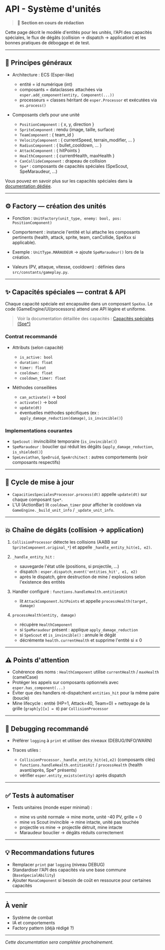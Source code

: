 # API - Système d'unités

> 🚧 **Section en cours de rédaction**

Cette page décrit le modèle d'entités pour les unités, l'API des capacités spéciales, le flux de dégâts (collision → dispatch → application) et les bonnes pratiques de débogage et de test.

---

## 🧩 Principes généraux

- Architecture : ECS (Esper-like)

  - entité = id numérique (int)
  - composants = dataclasses attachées via `esper.add_component(entity, Component(...))`
  - processeurs = classes héritant de `esper.Processor` et exécutées via `es.process()`

- Composants clefs pour une unité

  - `PositionComponent` : { x, y, direction }
  - `SpriteComponent` : rendu (image, taille, surface)
  - `TeamComponent` : { team_id }
  - `VelocityComponent` : { currentSpeed, terrain_modifier, ... }
  - `RadiusComponent` : { bullet_cooldown, ... }
  - `AttackComponent` : { hitPoints }
  - `HealthComponent` : { currentHealth, maxHealth }
  - `CanCollideComponent` : drapeau de collision
  - `Spe*` : composants de capacités spéciales (SpeScout, SpeMaraudeur, ...)

Vous pouvez en savoir plus sur les capacités spéciales dans la [documentation dédiée](../modules/special-capacity-system.md).

---

## ⚙️ Factory — création des unités

- Fonction : `UnitFactory(unit_type, enemy: bool, pos: PositionComponent)`

- Comportement : instancie l'entité et lui attache les composants pertinents (health, attack, sprite, team, canCollide, SpeXxx si applicable).

- Exemple : `UnitType.MARAUDEUR` → ajoute `SpeMaraudeur()` lors de la création.

- Valeurs (PV, attaque, vitesse, cooldown) : définies dans `src/constants/gameplay.py`.

---

## ✨ Capacités spéciales — contrat & API

Chaque capacité spéciale est encapsulée dans un composant `SpeXxx`. Le code (GameEngine/UI/processors) attend une API légère et uniforme.

> Voir la documentation détaillée des capacités : [Capacités spéciales (Spe*)](../modules/abilities.md)

### Contrat recommandé

- Attributs (selon capacité)

  - `is_active: bool`
  - `duration: float`
  - `timer: float`
  - `cooldown: float`
  - `cooldown_timer: float`

- Méthodes conseillées

  - `can_activate()` -> bool
  - `activate()` -> bool
  - `update(dt)`
  - éventuelles méthodes spécifiques (ex : `apply_damage_reduction(damage)`, `is_invincible()`)

### Implementations courantes

- `SpeScout` : invincibilité temporaire (`is_invincible()`)
- `SpeMaraudeur` : bouclier qui réduit les dégâts (`apply_damage_reduction`, `is_shielded()`)
- `SpeLeviathan`, `SpeDruid`, `SpeArchitect` : autres comportements (voir composants respectifs)

---

## 🔁 Cycle de mise à jour

- `CapacitiesSpecialesProcessor.process(dt)` appelle `update(dt)` sur chaque composant `Spe*`.
- L'UI (ActionBar) lit `cooldown_timer` pour afficher le cooldown via `GameEngine._build_unit_info` / `_update_unit_info`.

---

## 💥 Chaîne de dégâts (collision → application)

1. `CollisionProcessor` détecte les collisions (AABB sur `SpriteComponent.original_*`) et appelle `_handle_entity_hit(e1, e2)`.
2. `_handle_entity_hit` :

   - sauvegarde l'état utile (positions, si projectile, ...)
   - dispatch : `esper.dispatch_event('entities_hit', e1, e2)`
   - après le dispatch, gère destruction de mine / explosions selon l'existence des entités

3. Handler configuré : `functions.handleHealth.entitiesHit`

   - lit `AttackComponent.hitPoints` et appelle `processHealth(target, damage)`

4. `processHealth(entity, damage)`

   - récupère `HealthComponent`
   - si `SpeMaraudeur` présent : applique `apply_damage_reduction`
   - si `SpeScout` et `is_invincible()` : annule le dégât
   - décrémente `health.currentHealth` et supprime l'entité si ≤ 0

---

## ⚠️ Points d'attention

- Cohérence des noms : `HealthComponent` utilise `currentHealth` / `maxHealth` (camelCase)
- Protéger les appels sur composants optionnels avec `esper.has_component(...)`
- Éviter que des handlers ré-dispatchent `entities_hit` pour la même paire (boucle)
- Mine lifecycle : entité (HP=1, Attack=40, Team=0) + nettoyage de la grille (`graph[y][x] = 0`) par `CollisionProcessor`

---

## 🐛 Debugging recommandé

- Préférer `logging` à `print` et utiliser des niveaux (DEBUG/INFO/WARN)
- Traces utiles :

  - `CollisionProcessor._handle_entity_hit(e1,e2)` (composants clés)
  - `functions.handleHealth.entitiesHit` / `processHealth` (health avant/après, Spe* présents)
  - vérifier `esper.entity_exists(entity)` après dispatch

---

## ✅ Tests à automatiser

- Tests unitaires (monde esper minimal) :

  - mine vs unité normale → mine morte, unité -40 PV, grille = 0
  - mine vs Scout invincible → mine intacte, unité pas touchée
  - projectile vs mine → projectile détruit, mine intacte
  - Maraudeur bouclier → dégâts réduits correctement

---

## 💡 Recommandations futures

- Remplacer `print` par `logging` (niveau DEBUG)
- Standardiser l'API des capacités via une base commune (`BaseSpecialAbility`)
- Ajouter `ManaComponent` si besoin de coût en ressource pour certaines capacités

---

## À venir

- Système de combat
- IA et comportements
- Factory pattern (déjà rédigé ?)

---

*Cette documentation sera complétée prochainement.*